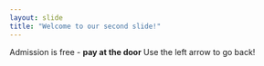 ```yaml
---
layout: slide
title: "Welcome to our second slide!"
---
```

Admission is free - **pay at the door**
Use the left arrow to go back!
